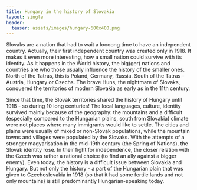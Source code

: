 ```yaml
---
title: Hungary in the history of Slovakia
layout: single
header:
  teaser: assets/images/hungary-600x400.png
---
```


Slovaks are a nation that had to wait a loooong time to have an independent country. Actually, their first independent country was created only in 1918. It makes it even more interesting, how a small nation could survive with its identity. As it happens in the World history, the big(ger) nations and countries are who those usually influence the history of the smaller ones. North of the Tatras, this is Poland, Germany, Russia. South of the Tatras - Austria, Hungary or Czechs. The brave Huns, the nightmare of Slovaks, conquered the territories of modern Slovakia as early as in the 11th century.

Since that time, the Slovak territories shared the history of Hungary until 1918 - so during 10 long centuries! The local languages, culture, identity survived mainly because of the geography: the mountains and a difficult (especially compared to the Hungarian plains, south from Slovakia) climate were not places where many immigrants would like to settle. The cities and plains were usually of mixed or non-Slovak populations, while the mountain towns and villages were populated by the Slovaks. With the attempts of a stronger magyarisation in the mid-19th century (the Spring of Nations), the Slovak identity rose. In their fight for independence, the closer relation with the Czech was rather a rational choice (to find an ally against a bigger enemy). Even today, the history is a difficult issue between Slovakia and Hungary. But not only the history - a part of the Hungarian plain that was given to Czechoslovakia in 1918 (so that it had some fertile lands and not only mountains) is still predominantly Hungarian-speaking today.
